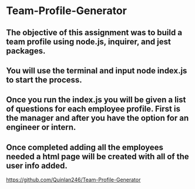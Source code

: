 # Team-Profile-Generator

## The objective of this assignment was to build a team profile using node.js, inquirer, and jest packages.

## You will use the terminal and input node index.js to start the process.

## Once you run the index.js you will be given a list of questions for each employee profile. First is the manager and after you have the option for an engineer or intern. 

## Once completed adding all the employees needed a html page will be created with all of the user info added.

https://github.com/Quinlan246/Team-Profile-Generator

